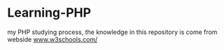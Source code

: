 # Learning-PHP
my PHP studying process, the knowledge in this repository is come from webside www.w3schools.com/
